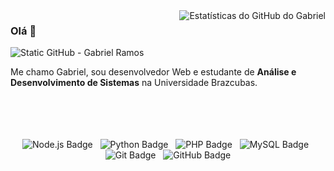 <img align='right' src="https://github-readme-stats.vercel.app/api?username=gabrieldotech&show_icons=true&title_color=783c00&text_color=af552e&icon_color=783c00&bg_color=f8efd4&cache_seconds=2300" alt="Estatísticas do GitHub do Gabriel">

### Olá 👋

<img src="https://img.shields.io/static/v1?label=Overview&message=GABRIELRAMOS&color=783c00&style=for-the-badge&logo=GitHub" alt="Static GitHub - Gabriel Ramos">

<p>
Me chamo Gabriel, sou desenvolvedor Web e estudante de <b>Análise e Desenvolvimento de Sistemas</b> na Universidade Brazcubas.
<br/> 
<br/>
<br/> 
<br/> 
<br/> 

<div align="center">
  <img src="https://img.shields.io/badge/Node.js-339933?style=for-the-badge&logo=nodedotjs&logoColor=white" alt="Node.js Badge"/>&nbsp;&nbsp;
  <img src="https://img.shields.io/badge/Python-3776AB?style=for-the-badge&logo=python&logoColor=white" alt="Python Badge"/>&nbsp;&nbsp;
  <img src="https://img.shields.io/badge/PHP-777BB4?style=for-the-badge&logo=php&logoColor=white" alt="PHP Badge"/>&nbsp;&nbsp;
  <img src="https://img.shields.io/badge/MySQL-4479A1?style=for-the-badge&logo=mysql&logoColor=white" alt="MySQL Badge"/>&nbsp;&nbsp;
  <img src="https://img.shields.io/badge/Git-F05032?style=for-the-badge&logo=git&logoColor=white" alt="Git Badge"/>&nbsp;&nbsp;
  <img src="https://img.shields.io/badge/GitHub-100000?style=for-the-badge&logo=github&logoColor=white" alt="GitHub Badge"/>
  <br/><br/>
</div>
